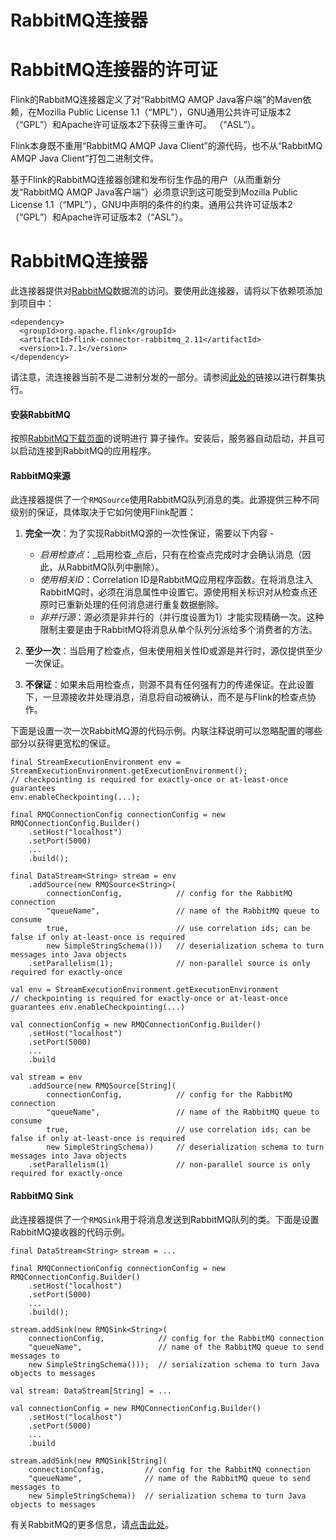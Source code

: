 

# RabbitMQ连接器



# RabbitMQ连接器的许可证


Flink的RabbitMQ连接器定义了对“RabbitMQ AMQP Java客户端”的Maven依赖，在Mozilla Public License 1.1（“MPL”），GNU通用公共许可证版本2（“GPL”）和Apache许可证版本2下获得三重许可。 （“ASL”）。

Flink本身既不重用“RabbitMQ AMQP Java Client”的源代码，也不从“RabbitMQ AMQP Java Client”打包二进制文件。

基于Flink的RabbitMQ连接器创建和发布衍生作品的用户（从而重新分发“RabbitMQ AMQP Java客户端”）必须意识到这可能受到Mozilla Public License 1.1（“MPL”），GNU中声明的条件的约束。通用公共许可证版本2（“GPL”）和Apache许可证版本2（“ASL”）。

# RabbitMQ连接器


此连接器提供对[RabbitMQ](http://www.rabbitmq.com/)数据流的访问。要使用此连接器，请将以下依赖项添加到项目中：



```
<dependency>
  <groupId>org.apache.flink</groupId>
  <artifactId>flink-connector-rabbitmq_2.11</artifactId>
  <version>1.7.1</version>
</dependency>
```



请注意，流连接器当前不是二进制分发的一部分。请参阅[此处的](https://flink.sojb.cn/dev/linking.html)链接以进行群集执行。

#### 安装RabbitMQ

按照[RabbitMQ下载页面](http://www.rabbitmq.com/download.html)的说明进行 算子操作。安装后，服务器自动启动，并且可以启动连接到RabbitMQ的应用程序。

#### RabbitMQ来源

此连接器提供了一个`RMQSource`使用RabbitMQ队列消息的类。此源提供三种不同级别的保证，具体取决于它如何使用Flink配置：

1.  **完全一次**：为了实现RabbitMQ源的一次性保证，需要以下内容 -
    *   _启用检查点_：_启用检查_点后，只有在检查点完成时才会确认消息（因此，从RabbitMQ队列中删除）。
    *   _使用相关ID_：Correlation ID是RabbitMQ应用程序函数。在将消息注入RabbitMQ时，必须在消息属性中设置它。源使用相关标识对从检查点还原时已重新处理的任何消息进行重复数据删除。
    *   _非并行源_：源必须是非并行的（并行度设置为1）才能实现精确一次。这种限制主要是由于RabbitMQ将消息从单个队列分派给多个消费者的方法。
2.  **至少一次**：当启用了检查点，但未使用相关性ID或源是并行时，源仅提供至少一次保证。

3.  **不保证**：如果未启用检查点，则源不具有任何强有力的传递保证。在此设置下，一旦源接收并处理消息，消息将自动被确认，而不是与Flink的检查点协作。

下面是设置一次一次RabbitMQ源的代码示例。内联注释说明可以忽略配置的哪些部分以获得更宽松的保证。




```
final StreamExecutionEnvironment env = StreamExecutionEnvironment.getExecutionEnvironment();
// checkpointing is required for exactly-once or at-least-once guarantees
env.enableCheckpointing(...);

final RMQConnectionConfig connectionConfig = new RMQConnectionConfig.Builder()
    .setHost("localhost")
    .setPort(5000)
    ...
    .build();

final DataStream<String> stream = env
    .addSource(new RMQSource<String>(
        connectionConfig,            // config for the RabbitMQ connection
        "queueName",                 // name of the RabbitMQ queue to consume
        true,                        // use correlation ids; can be false if only at-least-once is required
        new SimpleStringSchema()))   // deserialization schema to turn messages into Java objects
    .setParallelism(1);              // non-parallel source is only required for exactly-once
```



```
val env = StreamExecutionEnvironment.getExecutionEnvironment
// checkpointing is required for exactly-once or at-least-once guarantees env.enableCheckpointing(...)

val connectionConfig = new RMQConnectionConfig.Builder()
    .setHost("localhost")
    .setPort(5000)
    ...
    .build

val stream = env
    .addSource(new RMQSource[String](
        connectionConfig,            // config for the RabbitMQ connection
        "queueName",                 // name of the RabbitMQ queue to consume
        true,                        // use correlation ids; can be false if only at-least-once is required
        new SimpleStringSchema))     // deserialization schema to turn messages into Java objects
    .setParallelism(1)               // non-parallel source is only required for exactly-once
```


#### RabbitMQ Sink

此连接器提供了一个`RMQSink`用于将消息发送到RabbitMQ队列的类。下面是设置RabbitMQ接收器的代码示例。



```
final DataStream<String> stream = ...

final RMQConnectionConfig connectionConfig = new RMQConnectionConfig.Builder()
    .setHost("localhost")
    .setPort(5000)
    ...
    .build();

stream.addSink(new RMQSink<String>(
    connectionConfig,            // config for the RabbitMQ connection
    "queueName",                 // name of the RabbitMQ queue to send messages to
    new SimpleStringSchema()));  // serialization schema to turn Java objects to messages
```




```
val stream: DataStream[String] = ...

val connectionConfig = new RMQConnectionConfig.Builder()
    .setHost("localhost")
    .setPort(5000)
    ...
    .build

stream.addSink(new RMQSink[String](
    connectionConfig,         // config for the RabbitMQ connection
    "queueName",              // name of the RabbitMQ queue to send messages to
    new SimpleStringSchema))  // serialization schema to turn Java objects to messages
```



有关RabbitMQ的更多信息，请[点击此处](http://www.rabbitmq.com/)。


